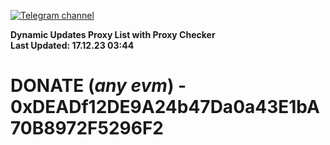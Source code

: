 [![Telegram channel](https://img.shields.io/endpoint?url=https://runkit.io/damiankrawczyk/telegram-badge/branches/master?url=https://t.me/n4z4v0d)](https://t.me/n4z4v0d) 

**Dynamic Updates Proxy List with Proxy Checker**  
**Last Updated: 17.12.23 03:44**

# DONATE (_any evm_) - 0xDEADf12DE9A24b47Da0a43E1bA70B8972F5296F2
